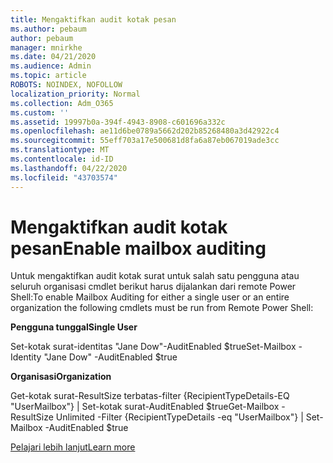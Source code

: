 ```yaml
---
title: Mengaktifkan audit kotak pesan
ms.author: pebaum
author: pebaum
manager: mnirkhe
ms.date: 04/21/2020
ms.audience: Admin
ms.topic: article
ROBOTS: NOINDEX, NOFOLLOW
localization_priority: Normal
ms.collection: Adm_O365
ms.custom: ''
ms.assetid: 19997b0a-394f-4943-8908-c601696a332c
ms.openlocfilehash: ae11d6be0789a5662d202b85268480a3d42922c4
ms.sourcegitcommit: 55eff703a17e500681d8fa6a87eb067019ade3cc
ms.translationtype: MT
ms.contentlocale: id-ID
ms.lasthandoff: 04/22/2020
ms.locfileid: "43703574"
---
```

# <a name="enable-mailbox-auditing"></a><span data-ttu-id="1643c-102">Mengaktifkan audit kotak pesan</span><span class="sxs-lookup"><span data-stu-id="1643c-102">Enable mailbox auditing</span></span>

<span data-ttu-id="1643c-103">Untuk mengaktifkan audit kotak surat untuk salah satu pengguna atau seluruh organisasi cmdlet berikut harus dijalankan dari remote Power Shell:</span><span class="sxs-lookup"><span data-stu-id="1643c-103">To enable Mailbox Auditing for either a single user or an entire organization the following cmdlets must be run from Remote Power Shell:</span></span>
  
 <span data-ttu-id="1643c-104">**Pengguna tunggal**</span><span class="sxs-lookup"><span data-stu-id="1643c-104">**Single User**</span></span>
  
<span data-ttu-id="1643c-105">Set-kotak surat-identitas "Jane Dow"-AuditEnabled $true</span><span class="sxs-lookup"><span data-stu-id="1643c-105">Set-Mailbox -Identity "Jane Dow" -AuditEnabled $true</span></span>
  
 <span data-ttu-id="1643c-106">**Organisasi**</span><span class="sxs-lookup"><span data-stu-id="1643c-106">**Organization**</span></span>
  
<span data-ttu-id="1643c-107">Get-kotak surat-ResultSize terbatas-filter {RecipientTypeDetails-EQ "UserMailbox"} | Set-kotak surat-AuditEnabled $true</span><span class="sxs-lookup"><span data-stu-id="1643c-107">Get-Mailbox -ResultSize Unlimited -Filter {RecipientTypeDetails -eq "UserMailbox"} | Set-Mailbox -AuditEnabled $true</span></span>
  
[<span data-ttu-id="1643c-108">Pelajari lebih lanjut</span><span class="sxs-lookup"><span data-stu-id="1643c-108">Learn more</span></span>](https://docs.microsoft.com/office365/securitycompliance/enable-mailbox-auditing)
  

